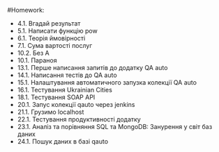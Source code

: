 #Homework:
- 4.1. Вгадай результат
- 5.1. Написати функцію pow
- 6.1. Теорія ймовірності 
- 7.1. Сума вартості послуг
- 10.2. Без А
- 10.1. Параноя
- 13.1. Перше написання запитів до додатку QA auto
- 14.1. Написання тестів до QA auto
- 15.1. Налаштування автоматичного запузка колекції QA auto
- 16.1. Тестування Ukrainian Cities
- 18.1. Тестування SOAP API
- 20.1. Запус колекції qauto через jenkins
- 21.1. Грузимо localhost
- 22.1. Тестування продуктивності додатку
- 23.1. Аналіз та порівняння SQL та MongoDB: Занурення у світ баз даних
- 24.1. Пошук даних в базі qauto
